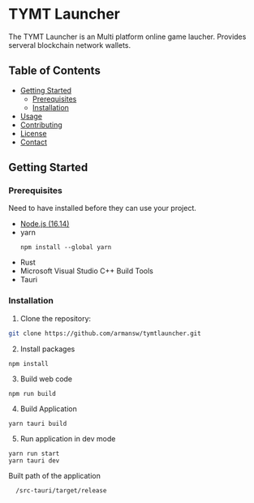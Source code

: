 # TYMT Launcher

The TYMT Launcher is an Multi platform online game laucher. Provides serveral blockchain network wallets.

## Table of Contents

- [Getting Started](#getting-started)
  - [Prerequisites](#prerequisites)
  - [Installation](#installation)
- [Usage](#usage)
- [Contributing](#contributing)
- [License](#license)
- [Contact](#contact)


## Getting Started

### Prerequisites

Need to have installed before they can use your project.

- <a href="https://nodejs.org/en/download/">Node.js (16.14)</a>
- yarn
  ```
  npm install --global yarn
  ```
- Rust
- Microsoft Visual Studio C++ Build Tools
- Tauri
### Installation

1. Clone the repository:

  ```bash
  git clone https://github.com/armansw/tymtlauncher.git
  ```

2. Install packages
  ```
  npm install
  ```
3. Build web code
  ```
  npm run build
  ```
4. Build Application
  ```
  yarn tauri build
  ```
5. Run application in dev mode
  ```
  yarn run start
  yarn tauri dev
  ```
Built path of the application 
```
  /src-tauri/target/release
```
